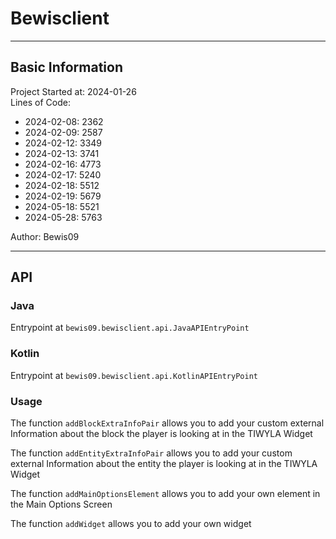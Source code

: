 # Bewisclient

---

## Basic Information
Project Started at: 2024-01-26\
Lines of Code: 
- 2024-02-08: 2362
- 2024-02-09: 2587
- 2024-02-12: 3349
- 2024-02-13: 3741
- 2024-02-16: 4773
- 2024-02-17: 5240
- 2024-02-18: 5512
- 2024-02-19: 5679
- 2024-05-18: 5521
- 2024-05-28: 5763

Author: Bewis09

---

## API
### Java
Entrypoint at `bewis09.bewisclient.api.JavaAPIEntryPoint`
### Kotlin
Entrypoint at `bewis09.bewisclient.api.KotlinAPIEntryPoint`
### Usage
The function `addBlockExtraInfoPair` allows you to add your custom external Information about the block the player is looking at in the TIWYLA Widget

The function `addEntityExtraInfoPair` allows you to add your custom external Information about the entity the player is looking at in the TIWYLA Widget

The function `addMainOptionsElement` allows you to add your own element in the Main Options Screen

The function `addWidget` allows you to add your own widget